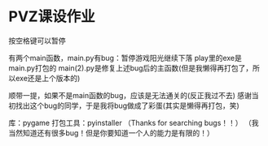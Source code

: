 # PVZ课设作业

按空格键可以暂停

有两个main函数，main.py有bug：暂停游戏阳光继续下落
play里的exe是main.py打包的
main(2).py是修复上述bug后的主函数(但是我懒得再打包了，所以exe还是上个版本的)

顺带一提，如果不是main函数的bug，应该是无法通关的(反正我过不去)
感谢当初找出这个bug的同学，于是我将bug做成了彩蛋(其实是懒得再打包，笑)








库：pygame 打包工具：pyinstaller
（Thanks for searching bugs！！）
（我当然知道还有很多bug！但是你要知道一个人的能力是有限的！）
